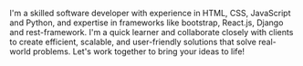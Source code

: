 I'm a skilled software developer with experience in HTML, CSS, JavaScript and Python,
and expertise in frameworks like bootstrap, React.js, Django and rest-framework.
I'm a quick learner and collaborate closely with clients to create efficient, scalable, and user-friendly solutions that solve real-world problems.
Let's work together to bring your ideas to life!
